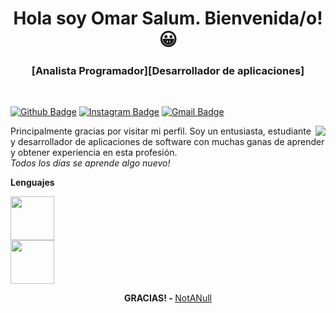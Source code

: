 <h1 align="center">Hola soy Omar Salum. Bienvenida/o!😀</h1>
<h3 align="center">[Analista Programador][Desarrollador de aplicaciones]</h3>
<br>
  
[![Github Badge](https://img.shields.io/badge/-@NotANull-24292e?style=flat&logo=Github&logoColor=white&link=https://github.com/NotANull)](https://github.com/NotANull)
[![Instagram Badge](https://img.shields.io/badge/-@ome_salum-purple?style=flat&logo=instagram&logoColor=white&link=https://instagram.com/ome_salum/)](https://instagram.com/ome_salum)
[![Gmail Badge](https://img.shields.io/badge/-o.e.salum-c14438?style=flat&logo=Gmail&logoColor=white&link=mailto:o.e.salum@gmail.com)](mailto:o.e.salum@gmail.com)
  
<img align="right" src="https://i.ibb.co/xf7yZRQ/Sin-t-tulo.png">  
  
<p>Principalmente gracias por visitar mi perfil. Soy un entusiasta, estudiante y desarrollador de aplicaciones de software con muchas ganas de aprender y obtener experiencia en esta profesión. <br><i>Todos los días se aprende algo nuevo!</i></p>

<p><strong>Lenguajes</strong></p>
<div><img width="70px" src="https://brandslogos.com/wp-content/uploads/images/large/java-logo-1.png"></div>
<div><img width="70px" src="https://i.ibb.co/hBrRcYf/kisspng-javascript-computer-icons-scalable-vector-graphics-list-of-javascript-enhancements-fandom-de.png"></div>
<p align="center"><strong>GRACIAS! - </strong><a href="https://github.com/NotANull">NotANull</a></p>
